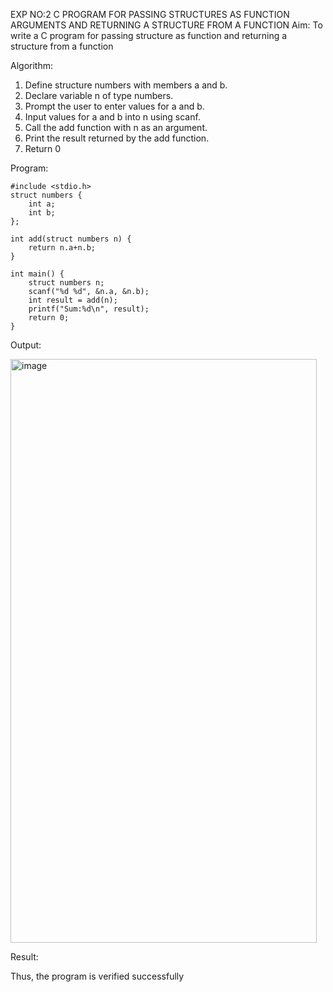 EXP NO:2 C PROGRAM FOR PASSING STRUCTURES AS FUNCTION ARGUMENTS AND RETURNING A STRUCTURE FROM A FUNCTION
Aim:
To write a C program for passing structure as function and returning a structure from a function

Algorithm:
1.	Define structure numbers with members a and b.
2.	Declare variable n of type numbers.
3.	Prompt the user to enter values for a and b.
4.	Input values for a and b into n using scanf.
5.	Call the add function with n as an argument.
6.	Print the result returned by the add function.
7.	Return 0
 
Program:

```
#include <stdio.h>
struct numbers {
    int a;
    int b;
};

int add(struct numbers n) {
    return n.a+n.b;
}

int main() {
    struct numbers n;
    scanf("%d %d", &n.a, &n.b);
    int result = add(n);
    printf("Sum:%d\n", result);
    return 0;
}
```
Output:

<img width="490" height="934" alt="image" src="https://github.com/user-attachments/assets/39dc8245-251e-4152-917c-bdc81d6ada59" />



Result:

Thus, the program is verified successfully
